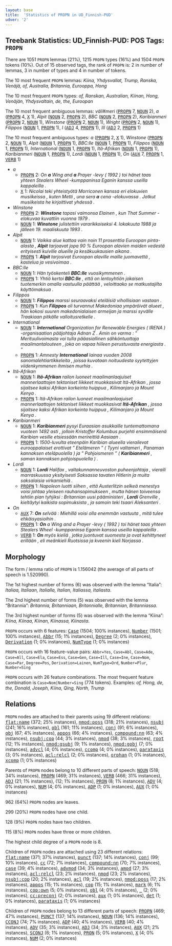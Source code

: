 ```yaml
---
layout: base
title:  'Statistics of PROPN in UD_Finnish-PUD'
udver: '2'
---
```


## Treebank Statistics: UD_Finnish-PUD: POS Tags: `PROPN`

There are 1051 `PROPN` lemmas (21%), 1215 `PROPN` types (16%) and 1504 `PROPN` tokens (10%).
Out of 15 observed tags, the rank of `PROPN` is: 2 in number of lemmas, 3 in number of types and 4 in number of tokens.

The 10 most frequent `PROPN` lemmas: <em>Kiina, Yhdysvallat, Trump, Ranska, Venäjä, of, Australia, Britannia, Eurooppa, Hong</em>

The 10 most frequent `PROPN` types:  <em>of, Ranskan, Australian, Kiinan, Hong, Venäjän, Yhdysvaltain, de, the, Euroopan</em>

The 10 most frequent ambiguous lemmas: <em>väli#meri</em> (<tt><a href="fi_pud-pos-PROPN.html">PROPN</a></tt> 7, <tt><a href="fi_pud-pos-NOUN.html">NOUN</a></tt> 2), <em>a</em> (<tt><a href="fi_pud-pos-PROPN.html">PROPN</a></tt> 4, <tt><a href="fi_pud-pos-X.html">X</a></tt> 1), <em>Alpit</em> (<tt><a href="fi_pud-pos-NOUN.html">NOUN</a></tt> 2, <tt><a href="fi_pud-pos-PROPN.html">PROPN</a></tt> 2), <em>BBC</em> (<tt><a href="fi_pud-pos-NOUN.html">NOUN</a></tt> 2, <tt><a href="fi_pud-pos-PROPN.html">PROPN</a></tt> 2), <em>Karibianmeri</em> (<tt><a href="fi_pud-pos-PROPN.html">PROPN</a></tt> 2, <tt><a href="fi_pud-pos-NOUN.html">NOUN</a></tt> 1), <em>Winstone</em> (<tt><a href="fi_pud-pos-PROPN.html">PROPN</a></tt> 2, <tt><a href="fi_pud-pos-NOUN.html">NOUN</a></tt> 1), <em>Wright</em> (<tt><a href="fi_pud-pos-PROPN.html">PROPN</a></tt> 2, <tt><a href="fi_pud-pos-NOUN.html">NOUN</a></tt> 1), <em>Filippos</em> (<tt><a href="fi_pud-pos-NOUN.html">NOUN</a></tt> 1, <tt><a href="fi_pud-pos-PROPN.html">PROPN</a></tt> 1), <em>I</em> (<tt><a href="fi_pud-pos-ADJ.html">ADJ</a></tt> 4, <tt><a href="fi_pud-pos-PROPN.html">PROPN</a></tt> 1), <em>III</em> (<tt><a href="fi_pud-pos-ADJ.html">ADJ</a></tt> 2, <tt><a href="fi_pud-pos-PROPN.html">PROPN</a></tt> 1)

The 10 most frequent ambiguous types:  <em>a</em> (<tt><a href="fi_pud-pos-PROPN.html">PROPN</a></tt> 2, <tt><a href="fi_pud-pos-X.html">X</a></tt> 1), <em>Winstone</em> (<tt><a href="fi_pud-pos-PROPN.html">PROPN</a></tt> 2, <tt><a href="fi_pud-pos-NOUN.html">NOUN</a></tt> 1), <em>Alpit</em> (<tt><a href="fi_pud-pos-NOUN.html">NOUN</a></tt> 1, <tt><a href="fi_pud-pos-PROPN.html">PROPN</a></tt> 1), <em>BBC:lle</em> (<tt><a href="fi_pud-pos-NOUN.html">NOUN</a></tt> 1, <tt><a href="fi_pud-pos-PROPN.html">PROPN</a></tt> 1), <em>Filippos</em> (<tt><a href="fi_pud-pos-NOUN.html">NOUN</a></tt> 1, <tt><a href="fi_pud-pos-PROPN.html">PROPN</a></tt> 1), <em>International</em> (<tt><a href="fi_pud-pos-NOUN.html">NOUN</a></tt> 1, <tt><a href="fi_pud-pos-PROPN.html">PROPN</a></tt> 1), <em>Itä-Afrikan</em> (<tt><a href="fi_pud-pos-NOUN.html">NOUN</a></tt> 1, <tt><a href="fi_pud-pos-PROPN.html">PROPN</a></tt> 1), <em>Karibianmeri</em> (<tt><a href="fi_pud-pos-NOUN.html">NOUN</a></tt> 1, <tt><a href="fi_pud-pos-PROPN.html">PROPN</a></tt> 1), <em>Lordi</em> (<tt><a href="fi_pud-pos-NOUN.html">NOUN</a></tt> 1, <tt><a href="fi_pud-pos-PROPN.html">PROPN</a></tt> 1), <em>On</em> (<tt><a href="fi_pud-pos-AUX.html">AUX</a></tt> 7, <tt><a href="fi_pud-pos-PROPN.html">PROPN</a></tt> 1, <tt><a href="fi_pud-pos-VERB.html">VERB</a></tt> 1)


* <em>a</em>
  * <tt><a href="fi_pud-pos-PROPN.html">PROPN</a></tt> 2: <em>On <b>a</b> Wing and <b>a</b> Prayer -levy ( 1992 ) toi hänet taas yhteen Stealers Wheel -kumppaninsa Eganin kanssa useilla kappaleilla .</em>
  * <tt><a href="fi_pud-pos-X.html">X</a></tt> 1: <em>Nicolai teki yhteistyötä Morriconen kanssa eri elokuvien musiikeissa , kuten Metti , una sera <b>a</b> cena -elokuvassa . Jotkut musiikeista he kirjoittivat yhdessä .</em>
* <em>Winstone</em>
  * <tt><a href="fi_pud-pos-PROPN.html">PROPN</a></tt> 2: <em><b>Winstone</b> tapasi vaimonsa Elainen , kun That Summer -elokuvaa kuvattiin vuonna 1979 .</em>
  * <tt><a href="fi_pud-pos-NOUN.html">NOUN</a></tt> 1: <em><b>Winstone</b> julistettiin vararikkoiseksi 4. lokakuuta 1988 ja jälleen 19. maaliskuuta 1993 .</em>
* <em>Alpit</em>
  * <tt><a href="fi_pud-pos-NOUN.html">NOUN</a></tt> 1: <em>Vaikka alue kattaa vain noin 11 prosenttia Euroopan pinta-alasta , <b>Alpit</b> tarjoavat jopa 90 % Euroopan alavien maiden vedestä erityisesti kuiville alueille ja kesäkuukausien aikana .</em>
  * <tt><a href="fi_pud-pos-PROPN.html">PROPN</a></tt> 1: <em><b>Alpit</b> tarjosivat Euroopan alaville maille juomavettä , kastelua ja vesivoimaa .</em>
* <em>BBC:lle</em>
  * <tt><a href="fi_pud-pos-NOUN.html">NOUN</a></tt> 1: <em>Hän työskenteli <b>BBC:lle</b> vuosikymmenen .</em>
  * <tt><a href="fi_pud-pos-PROPN.html">PROPN</a></tt> 1: <em>Yhtiö kertoi <b>BBC:lle</b> , että on lentoyhtiön jokaisen tuotemerkin omalla vastuulla päättää , veloittaako se matkustajilta käyttömaksua .</em>
* <em>Filippos</em>
  * <tt><a href="fi_pud-pos-NOUN.html">NOUN</a></tt> 1: <em><b>Filippos</b> marssi seuraavaksi eteläisiä vihollisiaan vastaan .</em>
  * <tt><a href="fi_pud-pos-PROPN.html">PROPN</a></tt> 1: <em>Kun <b>Filippos</b> oli turvannut Makedoniaa ympäröivät alueet , hän kokosi suuren makedonialaisen armeijan ja marssi syvälle Traakiaan pitkälle valloitusretkelle .</em>
* <em>International</em>
  * <tt><a href="fi_pud-pos-NOUN.html">NOUN</a></tt> 1: <em><b>International</b> Organization for Renewable Energies ( IRENA ) -organisaation pääjohtaja Adnan Z . Amin on varma : ” Merituulivoimasta voi tulla pääasiallinen sähköntuottaja maailmantalouteen , joka on vapaa hiileen perustuvasta energiasta . ”</em>
  * <tt><a href="fi_pud-pos-PROPN.html">PROPN</a></tt> 1: <em>Amnesty <b>International</b> lainaa vuoden 2008 sanomalehtiartikkeleita , joissa kuvataan noituudesta syytettyjen viidenkymmenen ihmisen murhia .</em>
* <em>Itä-Afrikan</em>
  * <tt><a href="fi_pud-pos-NOUN.html">NOUN</a></tt> 1: <em><b>Itä-Afrikan</b> railon luoneet maailmanlaajuiset mannerlaattojen tektoniset liikkeet muokkasivat Itä-Afrikan , jossa sijaitsee kaksi Afrikan korkeinta huippua , Kilimanjaro ja Mount Kenya .</em>
  * <tt><a href="fi_pud-pos-PROPN.html">PROPN</a></tt> 1: <em>Itä-Afrikan railon luoneet maailmanlaajuiset mannerlaattojen tektoniset liikkeet muokkasivat <b>Itä-Afrikan</b> , jossa sijaitsee kaksi Afrikan korkeinta huippua , Kilimanjaro ja Mount Kenya .</em>
* <em>Karibianmeri</em>
  * <tt><a href="fi_pud-pos-NOUN.html">NOUN</a></tt> 1: <em><b>Karibianmeri</b> pysyi Euraasian asukkaille tuntemattomana vuoteen 1492 asti , jolloin Kristoffer Kolumbus purjehti ensimmäisenä Karibian vesille etsiessään merireittiä Aasiaan .</em>
  * <tt><a href="fi_pud-pos-PROPN.html">PROPN</a></tt> 1: <em>1500-luvulta eteenpäin Karibian alueella vierailevat eurooppalaiset erottivat ” Etelämeren ” ( Tyyni valtameri , Panaman kannaksen eteläpuolella ) ja ” Pohjoismeren ” ( <b>Karibianmeri</b> , saman kannaksen pohjoispuolella ) .</em>
* <em>Lordi</em>
  * <tt><a href="fi_pud-pos-NOUN.html">NOUN</a></tt> 1: <em><b>Lordi</b> Halifax , valtakunnanneuvoston puheenjohtaja , vieraili marraskuussa yksityisesti Saksassa tavaten Hitlerin ja muita saksalaisia virkamiehiä .</em>
  * <tt><a href="fi_pud-pos-PROPN.html">PROPN</a></tt> 1: <em>Napoleon luotti siihen , että Austerlitzin selkeä menestys voisi johtaa yleiseen rauhansopimukseen , mutta hänen toiveensa tehtiin pian tyhjiksi : Britannian uusi pääministeri , <b>Lordi</b> Grenville , kieltäytyi kaikista sopimuksista , ja samoin teki tsaari Aleksanteri .</em>
* <em>On</em>
  * <tt><a href="fi_pud-pos-AUX.html">AUX</a></tt> 7: <em><b>On</b> selvää : Miehillä voisi olla enemmän vastuuta , mitä tulee ehkäisyasioihin .</em>
  * <tt><a href="fi_pud-pos-PROPN.html">PROPN</a></tt> 1: <em><b>On</b> a Wing and a Prayer -levy ( 1992 ) toi hänet taas yhteen Stealers Wheel -kumppaninsa Eganin kanssa useilla kappaleilla .</em>
  * <tt><a href="fi_pud-pos-VERB.html">VERB</a></tt> 1: <em><b>On</b> myös kieliä , jotka juontuvat suomesta ja ovat kehittyneet erillään , eli meänkieli Ruotsissa ja kveenin kieli Norjassa .</em>

## Morphology

The form / lemma ratio of `PROPN` is 1.156042 (the average of all parts of speech is 1.520990).

The 1st highest number of forms (6) was observed with the lemma “Italia”: <em>Italiaa, Italiaan, Italialla, Italian, Italiassa, Italiasta</em>.

The 2nd highest number of forms (5) was observed with the lemma “Britannia”: <em>Britannia, Britanniaan, Britannialle, Britannian, Britanniassa</em>.

The 3rd highest number of forms (5) was observed with the lemma “Kiina”: <em>Kiina, Kiinaa, Kiinan, Kiinassa, Kiinasta</em>.

`PROPN` occurs with 6 features: <tt><a href="fi_pud-feat-Case.html">Case</a></tt> (1504; 100% instances), <tt><a href="fi_pud-feat-Number.html">Number</a></tt> (1501; 100% instances), <tt><a href="fi_pud-feat-Abbr.html">Abbr</a></tt> (15; 1% instances), <tt><a href="fi_pud-feat-Degree.html">Degree</a></tt> (2; 0% instances), <tt><a href="fi_pud-feat-Derivation.html">Derivation</a></tt> (1; 0% instances), <tt><a href="fi_pud-feat-NumType.html">NumType</a></tt> (1; 0% instances)

`PROPN` occurs with 16 feature-value pairs: `Abbr=Yes`, `Case=Abl`, `Case=Ade`, `Case=All`, `Case=Ela`, `Case=Ess`, `Case=Gen`, `Case=Ill`, `Case=Ine`, `Case=Nom`, `Case=Par`, `Degree=Pos`, `Derivation=Lainen`, `NumType=Ord`, `Number=Plur`, `Number=Sing`

`PROPN` occurs with 26 feature combinations.
The most frequent feature combination is `Case=Nom|Number=Sing` (774 tokens).
Examples: <em>of, Hong, de, the, Donald, Joseph, Kiina, Qing, North, Trump</em>


## Relations

`PROPN` nodes are attached to their parents using 19 different relations: <tt><a href="fi_pud-dep-flat-name.html">flat:name</a></tt> (372; 25% instances), <tt><a href="fi_pud-dep-nmod-poss.html">nmod:poss</a></tt> (318; 21% instances), <tt><a href="fi_pud-dep-nsubj.html">nsubj</a></tt> (241; 16% instances), <tt><a href="fi_pud-dep-obl.html">obl</a></tt> (161; 11% instances), <tt><a href="fi_pud-dep-conj.html">conj</a></tt> (91; 6% instances), <tt><a href="fi_pud-dep-obj.html">obj</a></tt> (67; 4% instances), <tt><a href="fi_pud-dep-appos.html">appos</a></tt> (66; 4% instances), <tt><a href="fi_pud-dep-compound-nn.html">compound:nn</a></tt> (63; 4% instances), <tt><a href="fi_pud-dep-nsubj-cop.html">nsubj:cop</a></tt> (44; 3% instances), <tt><a href="fi_pud-dep-nmod.html">nmod</a></tt> (38; 3% instances), <tt><a href="fi_pud-dep-root.html">root</a></tt> (12; 1% instances), <tt><a href="fi_pud-dep-nmod-gsubj.html">nmod:gsubj</a></tt> (9; 1% instances), <tt><a href="fi_pud-dep-nmod-gobj.html">nmod:gobj</a></tt> (7; 0% instances), <tt><a href="fi_pud-dep-advcl.html">advcl</a></tt> (4; 0% instances), <tt><a href="fi_pud-dep-ccomp.html">ccomp</a></tt> (4; 0% instances), <tt><a href="fi_pud-dep-parataxis.html">parataxis</a></tt> (3; 0% instances), <tt><a href="fi_pud-dep-acl-relcl.html">acl:relcl</a></tt> (2; 0% instances), <tt><a href="fi_pud-dep-orphan.html">orphan</a></tt> (1; 0% instances), <tt><a href="fi_pud-dep-xcomp.html">xcomp</a></tt> (1; 0% instances)

Parents of `PROPN` nodes belong to 10 different parts of speech: <tt><a href="fi_pud-pos-NOUN.html">NOUN</a></tt> (518; 34% instances), <tt><a href="fi_pud-pos-PROPN.html">PROPN</a></tt> (469; 31% instances), <tt><a href="fi_pud-pos-VERB.html">VERB</a></tt> (466; 31% instances), <tt><a href="fi_pud-pos-ADJ.html">ADJ</a></tt> (21; 1% instances),  (12; 1% instances), <tt><a href="fi_pud-pos-PRON.html">PRON</a></tt> (8; 1% instances), <tt><a href="fi_pud-pos-ADV.html">ADV</a></tt> (4; 0% instances), <tt><a href="fi_pud-pos-NUM.html">NUM</a></tt> (4; 0% instances), <tt><a href="fi_pud-pos-ADP.html">ADP</a></tt> (1; 0% instances), <tt><a href="fi_pud-pos-AUX.html">AUX</a></tt> (1; 0% instances)

962 (64%) `PROPN` nodes are leaves.

299 (20%) `PROPN` nodes have one child.

128 (9%) `PROPN` nodes have two children.

115 (8%) `PROPN` nodes have three or more children.

The highest child degree of a `PROPN` node is 8.

Children of `PROPN` nodes are attached using 23 different relations: <tt><a href="fi_pud-dep-flat-name.html">flat:name</a></tt> (371; 37% instances), <tt><a href="fi_pud-dep-punct.html">punct</a></tt> (137; 14% instances), <tt><a href="fi_pud-dep-conj.html">conj</a></tt> (99; 10% instances), <tt><a href="fi_pud-dep-cc.html">cc</a></tt> (72; 7% instances), <tt><a href="fi_pud-dep-compound-nn.html">compound:nn</a></tt> (70; 7% instances), <tt><a href="fi_pud-dep-case.html">case</a></tt> (39; 4% instances), <tt><a href="fi_pud-dep-advmod.html">advmod</a></tt> (34; 3% instances), <tt><a href="fi_pud-dep-amod.html">amod</a></tt> (27; 3% instances), <tt><a href="fi_pud-dep-acl-relcl.html">acl:relcl</a></tt> (23; 2% instances), <tt><a href="fi_pud-dep-nmod.html">nmod</a></tt> (23; 2% instances), <tt><a href="fi_pud-dep-nsubj-cop.html">nsubj:cop</a></tt> (20; 2% instances), <tt><a href="fi_pud-dep-acl.html">acl</a></tt> (19; 2% instances), <tt><a href="fi_pud-dep-nmod-poss.html">nmod:poss</a></tt> (17; 2% instances), <tt><a href="fi_pud-dep-appos.html">appos</a></tt> (15; 1% instances), <tt><a href="fi_pud-dep-cop.html">cop</a></tt> (15; 1% instances), <tt><a href="fi_pud-dep-mark.html">mark</a></tt> (6; 1% instances), <tt><a href="fi_pud-dep-cop-own.html">cop:own</a></tt> (5; 0% instances), <tt><a href="fi_pud-dep-obl.html">obl</a></tt> (4; 0% instances), <tt><a href="fi_pud-dep-_.html">_</a></tt> (2; 0% instances), <tt><a href="fi_pud-dep-cc-preconj.html">cc:preconj</a></tt> (2; 0% instances), <tt><a href="fi_pud-dep-aux.html">aux</a></tt> (1; 0% instances), <tt><a href="fi_pud-dep-det.html">det</a></tt> (1; 0% instances), <tt><a href="fi_pud-dep-parataxis.html">parataxis</a></tt> (1; 0% instances)

Children of `PROPN` nodes belong to 13 different parts of speech: <tt><a href="fi_pud-pos-PROPN.html">PROPN</a></tt> (469; 47% instances), <tt><a href="fi_pud-pos-PUNCT.html">PUNCT</a></tt> (137; 14% instances), <tt><a href="fi_pud-pos-NOUN.html">NOUN</a></tt> (136; 14% instances), <tt><a href="fi_pud-pos-CCONJ.html">CCONJ</a></tt> (74; 7% instances), <tt><a href="fi_pud-pos-ADP.html">ADP</a></tt> (40; 4% instances), <tt><a href="fi_pud-pos-VERB.html">VERB</a></tt> (40; 4% instances), <tt><a href="fi_pud-pos-ADV.html">ADV</a></tt> (35; 3% instances), <tt><a href="fi_pud-pos-ADJ.html">ADJ</a></tt> (34; 3% instances), <tt><a href="fi_pud-pos-AUX.html">AUX</a></tt> (21; 2% instances), <tt><a href="fi_pud-pos-SCONJ.html">SCONJ</a></tt> (6; 1% instances), <tt><a href="fi_pud-pos-PRON.html">PRON</a></tt> (5; 0% instances), <tt><a href="fi_pud-pos-X.html">X</a></tt> (4; 0% instances), <tt><a href="fi_pud-pos-NUM.html">NUM</a></tt> (2; 0% instances)

